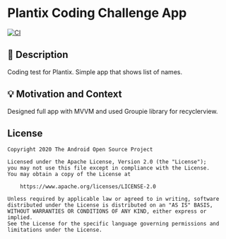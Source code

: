 # Plantix Coding Challenge App

[![CI](https://github.com/MirzaAhmedBaig/PlantixMockChallenge/actions/workflows/android.yml/badge.svg)](https://github.com/MirzaAhmedBaig/PlantixMockChallenge/actions/workflows/android.yml)

## :scroll: Description
Coding test for Plantix. Simple app that shows list of names.

## :bulb: Motivation and Context
Designed full app with MVVM and used Groupie library for recyclerview.

## License
```
Copyright 2020 The Android Open Source Project

Licensed under the Apache License, Version 2.0 (the "License");
you may not use this file except in compliance with the License.
You may obtain a copy of the License at

    https://www.apache.org/licenses/LICENSE-2.0

Unless required by applicable law or agreed to in writing, software
distributed under the License is distributed on an "AS IS" BASIS,
WITHOUT WARRANTIES OR CONDITIONS OF ANY KIND, either express or implied.
See the License for the specific language governing permissions and
limitations under the License.
```

